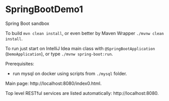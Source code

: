 # SpringBootDemo1
Spring Boot sandbox

To build `mvn clean install`, or even better by Maven Wrapper `./mvnw clean install`.

To run just start on IntelliJ Idea main class with `@SpringBootApplication` (`DemoApplication`),
or type `./mvnw spring-boot:run`.

Prerequisites:
* run mysql on docker using scripts from `./mysql` folder.

Main page: http://localhost:8080/index0.html.

Top level RESTful services are listed automatically: http://localhost:8080.
